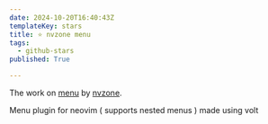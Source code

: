 ```yaml
---
date: 2024-10-20T16:40:43Z
templateKey: stars
title: ⭐ nvzone menu
tags:
  - github-stars
published: True

---
```


The work on [menu](https://github.com/nvzone/menu) by [nvzone](https://github.com/nvzone).

Menu plugin for neovim ( supports nested menus ) made using volt
